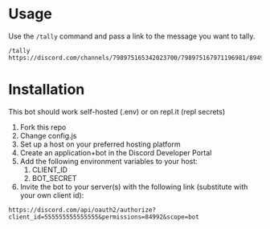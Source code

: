 # Usage
Use the `/tally` command and pass a link to the message you want to tally.
```
/tally https://discord.com/channels/798975165342023700/798975167971196981/894988234331947028
```
# Installation
This bot should work self-hosted (.env) or on repl.it (repl secrets)

1. Fork this repo
1. Change config.js
1. Set up a host on your preferred hosting platform
1. Create an application+bot in the Discord Developer Portal
1. Add the following environment variables to your host:
   1. CLIENT_ID
   1. BOT_SECRET
1. Invite the bot to your server(s) with the following link (substitute with your own client id):
```
https://discord.com/api/oauth2/authorize?client_id=555555555555555&permissions=84992&scope=bot
```